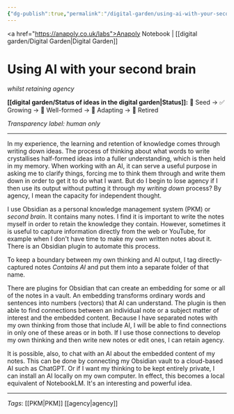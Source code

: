 ```yaml
---
{"dg-publish":true,"permalink":"/digital-garden/using-ai-with-your-second-brain/","created":"2025-08-19T12:19:57.468+01:00","updated":"2025-08-21T23:28:42.209+01:00"}
---
```


<a href="https://anapoly.co.uk/labs">Anapoly Notebook</a> | [[digital garden/Digital Garden\|Digital Garden]] 

# Using AI with your second brain
*whilst retaining agency*  

**[[digital garden/Status of ideas in the digital garden\|Status]]:** 🔸 Seed → ✅ Growing → 🔸 Well-formed → 🔸 Adapting → 🔸 Retired

*Transparency label: human only*

---

In my experience, the learning and retention of knowledge comes through writing down ideas. The process of thinking about what words to write crystallises half-formed ideas into a fuller understanding, which is then held in my memory. When working with an AI, it can serve a useful purpose in asking me to clarify things, forcing me to think them through and write them down in order to get it to do what I want. But do I begin to lose agency if I then use its output without putting it through my *writing down* process? By agency, I mean the capacity for independent thought. 

I use Obsidian as a personal knowledge management system (PKM) or *second brain*. It contains many notes. I find it is important to write the notes myself in order to retain the knowledge they contain. However, sometimes it is useful to capture information directly from the web or YouTube, for example when I don't have time to make my own written notes about it. There is an Obsidian plugin to automate this process. 

To keep a boundary between my own thinking and AI output, I tag directly-captured notes *Contains AI* and put them into a separate folder of that name. 

There are plugins for Obsidian that can create an embedding for some or all of the notes in a vault. An embedding transforms ordinary words and sentences into numbers (vectors) that AI can understand. The plugin is then able to find connections between an individual note or a subject matter of interest and the embedded content. Because I have separated notes with my own thinking from those that include AI, I will be able to find connections in only one of these areas or in both. If I use those connections to develop my own thinking and then write new notes or edit ones, I can retain agency. 

It is possible, also, to chat with an AI about the embedded content of my notes. This can be done by connecting my Obsidian vault to a cloud-based AI such as ChatGPT. Or if I want my thinking to be kept entirely private, I can install an AI locally on my own computer. In effect, this becomes a local equivalent of NotebookLM. It's an interesting and powerful idea. 

---
*Tags*: [[PKM\|PKM]] [[agency\|agency]] 
